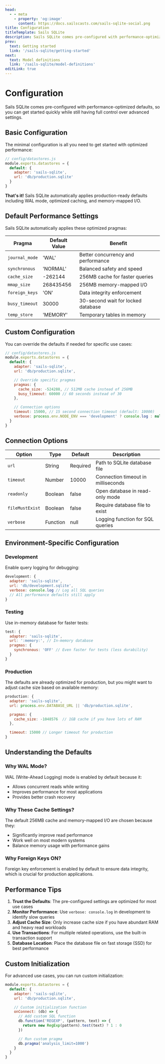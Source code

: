 ```yaml
---
head:
  - - meta
    - property: 'og:image'
      content: https://docs.sailscasts.com/sails-sqlite-social.png
title: Configuration
titleTemplate: Sails SQLite
description: Sails SQLite comes pre-configured with performance-optimized defaults with full control over advanced settings.
prev:
  text: Getting started
  link: '/sails-sqlite/getting-started'
next:
  text: Model definitions
  link: '/sails-sqlite/model-definitions'
editLink: true
---
```


# Configuration

Sails SQLite comes pre-configured with performance-optimized defaults, so you can get started quickly while still having full control over advanced settings.

## Basic Configuration

The minimal configuration is all you need to get started with optimized performance:

```javascript
// config/datastores.js
module.exports.datastores = {
  default: {
    adapter: 'sails-sqlite',
    url: 'db/production.sqlite'
  }
}
```

**That's it!** Sails SQLite automatically applies production-ready defaults including WAL mode, optimized caching, and memory-mapped I/O.

## Default Performance Settings

Sails SQLite automatically applies these optimized pragmas:

| Pragma         | Default Value | Benefit                            |
| -------------- | ------------- | ---------------------------------- |
| `journal_mode` | 'WAL'         | Better concurrency and performance |
| `synchronous`  | 'NORMAL'      | Balanced safety and speed          |
| `cache_size`   | -262144       | 256MB cache for faster queries     |
| `mmap_size`    | 268435456     | 256MB memory-mapped I/O            |
| `foreign_keys` | 'ON'          | Data integrity enforcement         |
| `busy_timeout` | 30000         | 30-second wait for locked database |
| `temp_store`   | 'MEMORY'      | Temporary tables in memory         |

## Custom Configuration

You can override the defaults if needed for specific use cases:

```javascript
// config/datastores.js
module.exports.datastores = {
  default: {
    adapter: 'sails-sqlite',
    url: 'db/production.sqlite',

    // Override specific pragmas
    pragmas: {
      cache_size: -524288, // 512MB cache instead of 256MB
      busy_timeout: 60000 // 60 seconds instead of 30
    },

    // Connection options
    timeout: 15000, // 15 second connection timeout (default: 10000)
    verbose: process.env.NODE_ENV === 'development' ? console.log : null
  }
}
```

## Connection Options

| Option          | Type     | Default  | Description                        |
| --------------- | -------- | -------- | ---------------------------------- |
| `url`           | String   | Required | Path to SQLite database file       |
| `timeout`       | Number   | 10000    | Connection timeout in milliseconds |
| `readonly`      | Boolean  | false    | Open database in read-only mode    |
| `fileMustExist` | Boolean  | false    | Require database file to exist     |
| `verbose`       | Function | null     | Logging function for SQL queries   |

## Environment-Specific Configuration

### Development

Enable query logging for debugging:

```javascript
development: {
  adapter: 'sails-sqlite',
  url: 'db/development.sqlite',
  verbose: console.log // Log all SQL queries
  // All performance defaults still apply
}
```

### Testing

Use in-memory database for faster tests:

```javascript
test: {
  adapter: 'sails-sqlite',
  url: ':memory:', // In-memory database
  pragmas: {
    synchronous: 'OFF' // Even faster for tests (less durability)
  }
}
```

### Production

The defaults are already optimized for production, but you might want to adjust cache size based on available memory:

```javascript
production: {
  adapter: 'sails-sqlite',
  url: process.env.DATABASE_URL || 'db/production.sqlite',

  pragmas: {
    cache_size: -1048576  // 1GB cache if you have lots of RAM
  },

  timeout: 15000 // Longer timeout for production
}
```

## Understanding the Defaults

### Why WAL Mode?

WAL (Write-Ahead Logging) mode is enabled by default because it:

- Allows concurrent reads while writing
- Improves performance for most applications
- Provides better crash recovery

### Why These Cache Settings?

The default 256MB cache and memory-mapped I/O are chosen because they:

- Significantly improve read performance
- Work well on most modern systems
- Balance memory usage with performance gains

### Why Foreign Keys ON?

Foreign key enforcement is enabled by default to ensure data integrity, which is crucial for production applications.

## Performance Tips

1. **Trust the Defaults**: The pre-configured settings are optimized for most use cases
2. **Monitor Performance**: Use `verbose: console.log` in development to identify slow queries
3. **Adjust Cache Size**: Only increase cache size if you have abundant RAM and heavy read workloads
4. **Use Transactions**: For multiple related operations, use the built-in transaction support
5. **Database Location**: Place the database file on fast storage (SSD) for best performance

## Custom Initialization

For advanced use cases, you can run custom initialization:

```javascript
module.exports.datastores = {
  default: {
    adapter: 'sails-sqlite',
    url: 'db/production.sqlite',

    // Custom initialization function
    onConnect: (db) => {
      // Add custom SQL function
      db.function('REGEXP', (pattern, text) => {
        return new RegExp(pattern).test(text) ? 1 : 0
      })

      // Run custom pragma
      db.pragma('analysis_limit=1000')
    }
  }
}
```

